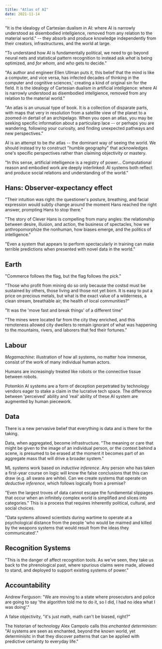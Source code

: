 ```yaml
---
title: "Atlas of AI"
date: 2021-11-14
---
```


"It is the idealogy of Cartesian dualism in AI: where AI is narrowly understood as disembodied intellgience, removed from any relation to the material world." -- they absorb and produce knowledge independently from their creators, infrastructures, and the world at large.

"To understand how AI is fundamentally political, we need to go beyond neural nets and statistical pattern recognition to instead ask *what* is being optimized, and *for whom*, and *who* gets to decide."

"As author and engineer Ellen Ullman puts it, this belief that the mind is like a computer, and vice versa, has infected decades of thinking in the computer and cognitive sciences,' creating a kind of original sin for the field. It is the idealogy of Cartesian dualism in artificial intellgience: where AI is narrowly understood as disembodied intellgience, removed from any relation to the material world."

"An atlas is an unusual type of book. It is a collection of disparate parts, with maps that very in resolution from a satellite view of the planet to a zoomed-in dertail of an archipelago. When you open an atlas, you may be seeking specific information about a particularp lace -- or perhaps you are wandering, following your curiosity, and finding unexpected pathways and new perspectives."

AI is an attempt to be *the* atlas -- the dominant way of seeing the world. We should instead try to construct "humble geography" that acknowledges one's specific perspectives rather than claiming objectivity or mastery.


"In this sense, artificial intelligence is a registry of power... Computational reason and embodied work are deeply interlinked: AI systems both reflect and produce social relations and understanding of the world."

## Hans: Observer-expectancy effect
"Their intuition was right: the questioner's posture, breathing, and facial expression would subtly change around the moment Hans reached the right answer, prompting Hans to stop there."

"The story of Clever Hans is compelling from many angles: the relationship between desire, illusion, and action, the business of spectacles, how we anthropomorphize the nonhuman, how biases emerge, and the politics of intelligence."

"Even a system that appears to perform spectacularly in training can make terrible predictions when presented with novel data in the world."

## Earth
"Commerce follows the flag, but the flag follows the pick."

"Those who profit from mining do so only because the costsd must be sustained by others, those living and those not yet born. It is easy to put a price on precious metals, but what is the exact value of a wilderness, a clean stream, breathable air, the health of local communities?"

"It was the 'move fast and break things' of a different time"

"The mines were located far from the city they enriched, and this remoteness allowed city dwellers to remain ignorant of what was happening to the mountains, rivers, and laborers that fed their fortunes."

## Labour
*Megamachine*: illustration of how all systems, no matter how immense, consist of the work of many individual human actors.

Humans are increasingly treated like robots or the connective tissue between robots.

Potemkin AI systems are a form of deception perpetrated by technology vendors eager to stake a claim in the lucrative tech space. The difference between 'perceived' ability and 'real' ability of these AI system are augmented by human piecework.

## Data
There is a new pervasive belief that everything is data and is there for the taking. 

Data, when aggregated, become infrastructure. "The meaning or care that might be given to the image of an individual person, or the context behind a scene, is presumed to be erased at the moment it becomes part of an aggregate mass that will drive a broader system."

ML systems work based on *inductive inference*. Any person who has taken a first-year course on logic will know the false conclusions that this can draw (e.g. all swans are white). Can we create systems that operate on *deductive inference*, which follows logically from a premise?

"Even the largest troves of data cannot escape the fundamental slippages that occur when an infinitely complex world is simplified and slices into categories." This is a process that requires inherently political, cultural, and social choices.

"Data systems allowed scientists during wartime to operate at a psychological distance from the people 'who would be maimed and killed by the weapons systems that would result from the ideas they communicated'."

## Recognition Systems
"This is the danger of affect recognition tools. As we've seen, they take us back to the phrenological past, where spurious claims were made, allowed to stand, and deployed to support existing systems of power."

## Accountability
Andrew Ferguson: "We are moving to a state where prosecutors and police are going to say 'the algorithm told me to do it, so I did, I had no idea what I was doing'."

A false objectivity, "it's just math, math can't be biased, right?"

The historian of technology Alex Campolo calls this *enchanted determinism*: "AI systems are seen as enchanted, beyond the known world, yet determinisitc in that they discover patterns that can be applied with predictive certainty to everyday life."